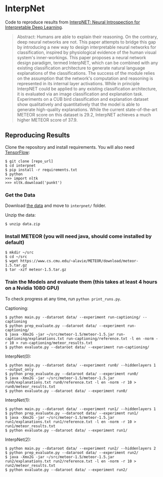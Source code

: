 # InterpNet

Code to reproduce results from [InterpNET: Neural Introspection for Interpretable Deep Learning](https://arxiv.org/abs/1710.09511).

> Abstract: Humans are able to explain their reasoning. On the contrary, deep neural networks are not. This paper attempts to bridge this gap by introducing a new way to design interpretable neural networks for classification, inspired by physiological evidence of the human visual system's inner-workings. This paper proposes a neural network design paradigm, termed InterpNET, which can be combined with any existing classification architecture to generate natural language explanations of the classifications. The success of the module relies on the assumption that the network's computation and reasoning is represented in its internal layer activations. While in principle InterpNET could be applied to any existing classification architecture, it is evaluated via an image classification and explanation task. Experiments on a CUB bird classification and explanation dataset show qualitatively and quantitatively that the model is able to generate high-quality explanations. While the current state-of-the-art METEOR score on this dataset is 29.2, InterpNET achieves a much higher METEOR score of 37.9.

## Reproducing Results

Clone the repository and install requirements. You will also need [TensorFlow](https://www.tensorflow.org/):
```
$ git clone [repo_url]
$ cd interpnet
$ pip install -r requirements.txt
$ python
>>> import nltk
>>> nltk.download('punkt')
```

### Get the Data
Download [the data](https://drive.google.com/file/d/1i4Fyn9fFXCGDVcqY8hCbdHM70HTeDrhE/view?usp=sharing) and move to `interpnet/` folder.

Unzip the data:
```
$ unzip data.zip
```

### Install METEOR (you will need java, should come installed by default)
```
$ mkdir ~/src
$ cd ~/src
$ wget https://www.cs.cmu.edu/~alavie/METEOR/download/meteor-1.5.tar.gz
$ tar -xzf meteor-1.5.tar.gz
```

### Train the Models and evaluate them (this takes at least 4 hours on a Nvidia 1080 GPU)

To check progress at any time, run `python print_runs.py`.

Captioning:
```
$ python main.py --dataroot data/ --experiment run-captioning/ --captioning
$ python prep_evaluate.py --dataroot data/ --experiment run-captioning/
$ java -Xmx2G -jar ~/src/meteor-1.5/meteor-1.5.jar run-captioning/explanations.txt run-captioning/reference.txt -l en -norm -r 10 > run-captioning/meteor_results.txt
$ python evaluate.py --dataroot data/ --experiment run-captioning/
```

InterpNet(0):
```
$ python main.py --dataroot data/ --experiment run0/ --hiddenlayers 1 --output_only
$ python prep_evaluate.py --dataroot data/ --experiment run0/
$ java -Xmx2G -jar ~/src/meteor-1.5/meteor-1.5.jar run0/explanations.txt run0/reference.txt -l en -norm -r 10 > run0/meteor_results.txt
$ python evaluate.py --dataroot data/ --experiment run0/
```

InterpNet(1):
```
$ python main.py --dataroot data/ --experiment run1/ --hiddenlayers 1
$ python prep_evaluate.py --dataroot data/ --experiment run1/
$ java -Xmx2G -jar ~/src/meteor-1.5/meteor-1.5.jar run1/explanations.txt run1/reference.txt -l en -norm -r 10 > run1/meteor_results.txt
$ python evaluate.py --dataroot data/ --experiment run1/
```

InterpNet(2):
```
$ python main.py --dataroot data/ --experiment run2/ --hiddenlayers 2
$ python prep_evaluate.py --dataroot data/ --experiment run2/
$ java -Xmx2G -jar ~/src/meteor-1.5/meteor-1.5.jar run2/explanations.txt run2/reference.txt -l en -norm -r 10 > run2/meteor_results.txt
$ python evaluate.py --dataroot data/ --experiment run2/
```